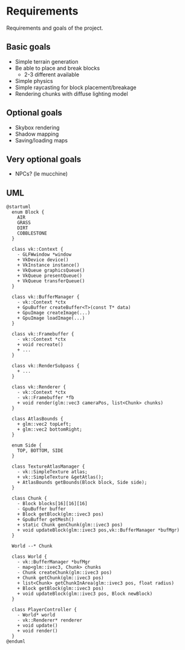 # Requirements
Requirements and goals of the project.

## Basic goals
- Simple terrain generation
- Be able to place and break blocks
  - 2-3 different available
- Simple physics
- Simple raycasting for block placement/breakage
- Rendering chunks with diffuse lighting model

## Optional goals
- Skybox rendering
- Shadow mapping
- Saving/loading maps

## Very optional goals
- NPCs? (le mucchine)

## UML
```plantuml
@startuml
  enum Block {
    AIR
    GRASS
    DIRT
    COBBLESTONE
  }
  
  class vk::Context {
    - GLFWwindow *window
    + VkDevice device()
    + VkInstance instance()
    + VkQueue graphicsQueue()
    + VkQueue presentQueue()
    + VkQueue transferQueue()
  }

  class vk::BufferManager {
    - vk::Context *ctx
    + GpuBuffer createBuffer<T>(const T* data)
    + GpuImage createImage(...)
    + GpuImage loadImage(...)
  }

  class vk::Framebuffer {
    - vk::Context *ctx
    + void recreate()
    + ...
  }

  class vk::RenderSubpass {
    + ...
  }

  class vk::Renderer {
    - vk::Context *ctx
    - vk::Framebuffer *fb
    + void render(glm::vec3 cameraPos, list<Chunk> chunks)
  }

  class AtlasBounds {
    + glm::vec2 topLeft;
    + glm::vec2 bottomRight;
  }

  enum Side {
    TOP, BOTTOM, SIDE
  }

  class TextureAtlasManager {
    - vk::SimpleTexture atlas;
    + vk::SimpleTexture &getAtlas();
    + AtlasBounds getBounds(Block block, Side side);
  }

  class Chunk {
    - Block blocks[16][16][16]
    - GpuBuffer buffer
    + Block getBlock(glm::ivec3 pos)
    + GpuBuffer getMesh()
    + static Chunk genChunk(glm::ivec3 pos)
    + void updateBlock(glm::ivec3 pos,vk::BufferManager *bufMgr)
  }

  World --* Chunk

  class World {
    - vk::BufferManager *bufMgr
    - map<glm::ivec3, Chunk> chunks
    - Chunk createChunk(glm::ivec3 pos)
    + Chunk getChunk(glm::ivec3 pos)
    + list<Chunk> getChunkInArea(glm::ivec3 pos, float radius)
    + Block getBlock(glm::ivec3 pos)
    + void updateBlock(glm::ivec3 pos, Block newBlock)
  }

  class PlayerController {
    - World* world
    - vk::Renderer* renderer
    + void update()
    + void render()
  }
@enduml
```
